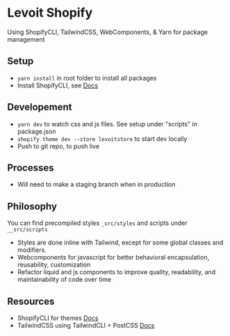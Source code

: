 # Levoit Shopify
Using ShopifyCLI, TailwindCSS, WebComponents, & Yarn for package management

## Setup
- `yarn install` in root folder to install all packages
- Install ShopifyCLI, see [Docs](https://shopify.dev/docs/themes/tools/cli)

## Developement
- `yarn dev` to watch css and js files. See setup under "scripts" in package.json
- `shopify theme dev --store levoitstore` to start dev locally
- Push to git repo, to push live

## Processes
- Will need to make a staging branch when in production


## Philosophy
You can find precompiled styles `_src/styles` and scripts under `__src/scripts`
- Styles are done inline with Tailwind, except for some global classes and modifiers. 
- Webcomponents for javascript for better behavioral encapsulation, reusability, customization
- Refactor liquid and js components to improve quality, readability, and maintainability of code over time

## Resources
- ShopifyCLI for themes [Docs](https://shopify.dev/docs/themes/tools/cli)
- TailwindCSS using TailwindCLI + PostCSS [Docs](https://tailwindcss.com/docs/installation)